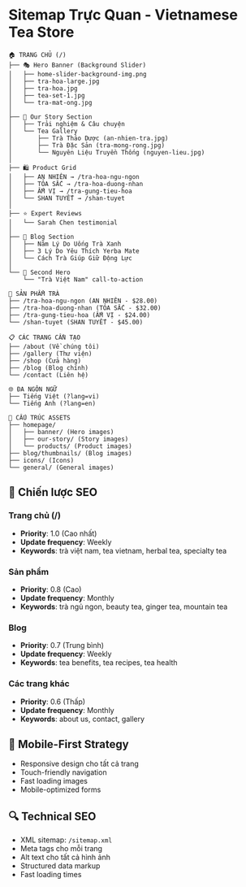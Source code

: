# Sitemap Trực Quan - Vietnamese Tea Store

```
🏠 TRANG CHỦ (/)
├── 🎭 Hero Banner (Background Slider)
│   ├── home-slider-background-img.png
│   ├── tra-hoa-large.jpg
│   ├── tra-hoa.jpg
│   ├── tea-set-1.jpg
│   └── tra-mat-ong.jpg
│
├── 📖 Our Story Section
│   ├── Trải nghiệm & Câu chuyện
│   └── Tea Gallery
│       ├── Trà Thảo Dược (an-nhien-tra.jpg)
│       ├── Trà Đặc Sản (tra-mong-rong.jpg)
│       └── Nguyên Liệu Truyền Thống (nguyen-lieu.jpg)
│
├── 🛍️ Product Grid
│   ├── AN NHIÊN → /tra-hoa-ngu-ngon
│   ├── TỎA SẮC → /tra-hoa-duong-nhan
│   ├── ẤM VỊ → /tra-gung-tieu-hoa
│   └── SHAN TUYẾT → /shan-tuyet
│
├── ⭐ Expert Reviews
│   └── Sarah Chen testimonial
│
├── 📝 Blog Section
│   ├── Năm Lý Do Uống Trà Xanh
│   ├── 3 Lý Do Yêu Thích Yerba Mate
│   └── Cách Trà Giúp Giữ Động Lực
│
└── 🎯 Second Hero
    └── "Trà Việt Nam" call-to-action

🍵 SẢN PHẨM TRÀ
├── /tra-hoa-ngu-ngon (AN NHIÊN - $28.00)
├── /tra-hoa-duong-nhan (TỎA SẮC - $32.00)
├── /tra-gung-tieu-hoa (ẤM VỊ - $24.00)
└── /shan-tuyet (SHAN TUYẾT - $45.00)

📋 CÁC TRANG CẦN TẠO
├── /about (Về chúng tôi)
├── /gallery (Thư viện)
├── /shop (Cửa hàng)
├── /blog (Blog chính)
└── /contact (Liên hệ)

🌐 ĐA NGÔN NGỮ
├── Tiếng Việt (?lang=vi)
└── Tiếng Anh (?lang=en)

📁 CẤU TRÚC ASSETS
├── homepage/
│   ├── banner/ (Hero images)
│   ├── our-story/ (Story images)
│   └── products/ (Product images)
├── blog/thumbnails/ (Blog images)
├── icons/ (Icons)
└── general/ (General images)
```

## 🎯 Chiến lược SEO

### Trang chủ (/)
- **Priority**: 1.0 (Cao nhất)
- **Update frequency**: Weekly
- **Keywords**: trà việt nam, tea vietnam, herbal tea, specialty tea

### Sản phẩm
- **Priority**: 0.8 (Cao)
- **Update frequency**: Monthly
- **Keywords**: trà ngủ ngon, beauty tea, ginger tea, mountain tea

### Blog
- **Priority**: 0.7 (Trung bình)
- **Update frequency**: Weekly
- **Keywords**: tea benefits, tea recipes, tea health

### Các trang khác
- **Priority**: 0.6 (Thấp)
- **Update frequency**: Monthly
- **Keywords**: about us, contact, gallery

## 📱 Mobile-First Strategy
- Responsive design cho tất cả trang
- Touch-friendly navigation
- Fast loading images
- Mobile-optimized forms

## 🔍 Technical SEO
- XML sitemap: `/sitemap.xml`
- Meta tags cho mỗi trang
- Alt text cho tất cả hình ảnh
- Structured data markup
- Fast loading times


